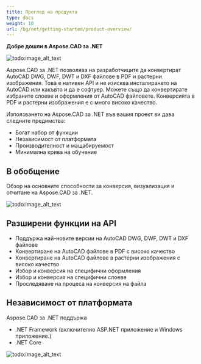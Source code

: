 ```yaml
---
title: Преглед на продукта
type: docs
weight: 10
url: /bg/net/getting-started/product-overview/
---
```


**Добре дошли в Aspose.CAD за .NET**

![todo:image_alt_text](/_assets/home_1.png)

Aspose.CAD за .NET позволява на разработчиците да конвертират AutoCAD DWG, DWF, DWT и DXF файлове в PDF и растерни изображения. Това е нативен API и не изисква инсталирането на AutoCAD или какъвто и да е софтуер. Можете също да конвертирате избраните слоеве и оформления от AutoCAD файловете. Конверсията в PDF и растерни изображения е с много високо качество.

Използването на Aspose.CAD за .NET във вашия проект ви дава следните предимства:

- Богат набор от функции
- Независимост от платформата
- Производителност и мащабируемост
- Минимална крива на обучение




## **В обобщение**
Обзор на основните способности за конверсия, визуализация и отчитане на Aspose.CAD за .NET.

![todo:image_alt_text](/_assets/net/product-overview_2.png)
## **Разширени функции на API**
- Поддържа най-новите версии на AutoCAD DWG, DWF, DWT и DXF файлове
- Конвертиране на AutoCAD файлове в PDF с високо качество
- Конвертиране на AutoCAD файлове в растерни изображения с високо качество
- Избор и конверсия на специфични оформления
- Избор и конверсия на специфични слоеве
- Проследяване на процеса на конверсия на файла
## **Независимост от платформата**
Aspose.CAD за .NET поддържа

- .NET Framework (включително ASP.NET приложение и Windows приложение.)
- .NET Core

![todo:image_alt_text](/_assets/net/product-overview_3.png)
